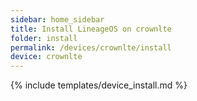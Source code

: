```yaml
---
sidebar: home_sidebar
title: Install LineageOS on crownlte
folder: install
permalink: /devices/crownlte/install
device: crownlte
---
```

{% include templates/device_install.md %}
